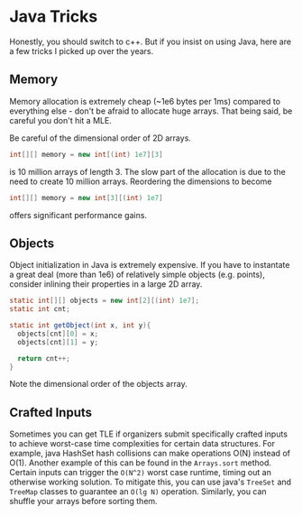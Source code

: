 # Java Tricks

Honestly, you should switch to c++. But if you insist on using Java, here are a few tricks I picked up over the years.

## Memory

Memory allocation is extremely cheap (~1e6 bytes per 1ms) compared to everything else - don't be afraid to allocate huge arrays. That being said, be careful you don't hit a MLE.

Be careful of the dimensional order of 2D arrays.

```java
int[][] memory = new int[(int) 1e7][3]
```

is 10 million arrays of length 3. The slow part of the allocation is due to the need to create 10 million arrays. Reordering the dimensions to become

```java
int[][] memory = new int[3][(int) 1e7]
```

offers significant performance gains.

## Objects

Object initialization in Java is extremely expensive. If you have to instantate a great deal (more than 1e6) of relatively simple objects (e.g. points), consider inlining their properties in a large 2D array.

```java
static int[][] objects = new int[2][(int) 1e7];
static int cnt;

static int getObject(int x, int y){
  objects[cnt][0] = x;
  objects[cnt][1] = y;

  return cnt++;
}
```

Note the dimensional order of the objects array.

## Crafted Inputs

Sometimes you can get TLE if organizers submit specifically crafted inputs to achieve worst-case time complexities for certain data structures. For example, java HashSet hash collisions can make operations O(N) instead of O(1). Another example of this can be found in the `Arrays.sort` method. Certain inputs can trigger the `O(N^2)` worst case runtime, timing out an otherwise working solution. To mitigate this, you can use java's `TreeSet` and `TreeMap` classes to guarantee an `O(lg N)` operation. Similarly, you can shuffle your arrays before sorting them.
